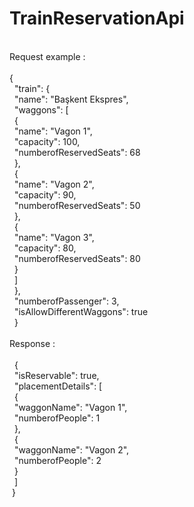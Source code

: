 # TrainReservationApi
<br />
Request example : <br />
<br />
{ <br />
  &nbsp "train": { <br />
  &nbsp  "name": "Başkent Ekspres", <br />
  &nbsp  "waggons": [ <br />
  &nbsp    { <br />
  &nbsp      "name": "Vagon 1", <br />
  &nbsp     "capacity": 100, <br />
  &nbsp      "numberofReservedSeats": 68 <br />
  &nbsp    }, <br />
  &nbsp    { <br />
  &nbsp      "name": "Vagon 2", <br />
  &nbsp      "capacity": 90, <br />
  &nbsp      "numberofReservedSeats": 50 <br />
  &nbsp    }, <br />
  &nbsp    { <br />
  &nbsp      "name": "Vagon 3", <br />
  &nbsp      "capacity": 80, <br />
  &nbsp      "numberofReservedSeats": 80 <br />
  &nbsp    } <br />
  &nbsp  ] <br />
  &nbsp }, <br />
  &nbsp "numberofPassenger": 3, <br />
  &nbsp "isAllowDifferentWaggons": true <br />
  &nbsp } <br />
  &nbsp<br />
  Response : <br />
  &nbsp <br />
  &nbsp { <br />
  &nbsp "isReservable": true, <br />
  &nbsp "placementDetails": [ <br />
  &nbsp  { <br />
  &nbsp    "waggonName": "Vagon 1", <br />
  &nbsp    "numberofPeople": 1 <br />
  &nbsp  }, <br />
  &nbsp  { <br />
  &nbsp    "waggonName": "Vagon 2", <br />
  &nbsp    "numberofPeople": 2 <br />
  &nbsp  } <br />
  &nbsp ] <br />
  &nbsp} <br />
